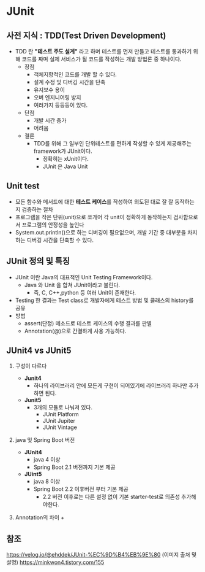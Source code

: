 # JUnit

## 사전 지식 : TDD(Test Driven Development)

+ TDD 란 **"테스트 주도 설계"** 라고 하며 테스트를 먼저 만들고 테스트를 통과하기 위해 코드를 짜며 실제 서비스가 될 코드를 작성하는 개발 방법론 중 하나이다.
    + 장점
        + 객체지향적인 코드를 개발 할 수 있다.
        + 설계 수정 및 디버깅 시간을 단축
        + 유지보수 용이
        + 오버 엔지니어링 방지
        + 여러가지 등등등이 있다.
    + 단점
        + 개발 시간 증가
        + 어려움
    + 결론
        + TDD를 위해 그 일부인 단위테스트를 편하게 작성할 수 있게 제공해주는 framework가 JUnit이다.
            + 정확히는 xUnit이다.
            + JUnit 은 Java Unit


## Unit test
+ 모든 함수와 메서드에 대한 **테스트 케이스**를 작성하여 의도된 대로 잘 잘 동작하는지 검증하는 절차
+ 프로그램을 작은 단위(unit)으로 쪼개어 각 unit이 정확하게 동작하는지 검사함으로서 프로그램의 안정성을 높인다
+ System.out.println()으로 하는 디버깅이 필요없으며, 개발 기간 중 대부분을 차지하는 디버깅 시간을 단축할 수 있다.


## JUnit 정의 및 특징
+ JUnit 이란 Java의 대표적인 Unit Testing Framework이다.
    + Java 와 Unit 을 합쳐 JUnit이라고 불린다.
        + 즉, C, C++,python 등 여러 Unit이 존재한다.
+ Testing 한 결과는 Test class로 개발자에게 테스트 방법 및 클래스의 history를 공유
+ 방법
    + assert(단정) 메소드로 테스트 케이스의 수행 결과를 판별
    + Annotation(@)으로 간결하게 사용 가능하다.


## JUnit4 vs JUnit5

1. 구성이 다르다
    + **Junit4**
        + 하나의 라이브러리 안에 모든게 구현이 되어있기에 라이브러리 하나만 추가하면 된다.
    + **Junit5**
        + 3개의 모듈로 나눠져 있다.
            + JUnit Platform
            + JUnit Jupiter
            + JUnit Vintage

2. java 및 Spring Boot 버전
    + **JUnit4**
        + java 4 이상
        + Spring Boot 2.1 버전까지 기본 제공
    + **JUint5**
        + java 8 이상
        + Spring Boot 2.2 이후버전 부터 기본 제공
            + 2.2 버전 이후로는 다른 설정 없이 기본 starter-test로 의존성 추가해야한다.

3. Annotation의 차이
    + 


## 참조
https://velog.io/@ehddek/JUnit-%EC%9D%B4%EB%9E%80 (이미지 출처 및 설명)
https://minkwon4.tistory.com/155